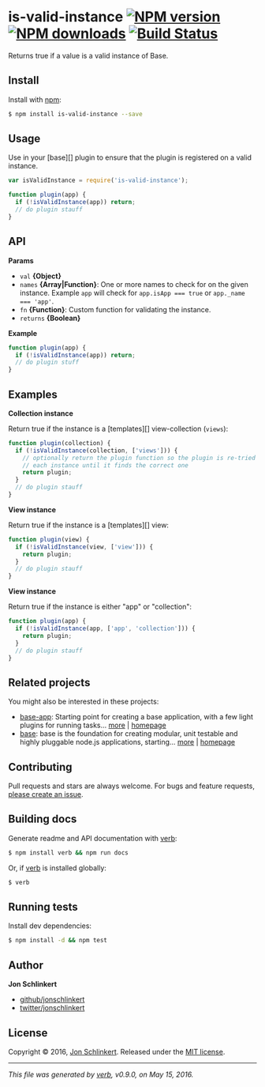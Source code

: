 # is-valid-instance [![NPM version](https://img.shields.io/npm/v/is-valid-instance.svg?style=flat)](https://www.npmjs.com/package/is-valid-instance) [![NPM downloads](https://img.shields.io/npm/dm/is-valid-instance.svg?style=flat)](https://npmjs.org/package/is-valid-instance) [![Build Status](https://img.shields.io/travis/jonschlinkert/is-valid-instance.svg?style=flat)](https://travis-ci.org/jonschlinkert/is-valid-instance)

Returns true if a value is a valid instance of Base.

## Install

Install with [npm](https://www.npmjs.com/):

```sh
$ npm install is-valid-instance --save
```

## Usage

Use in your [base][] plugin to ensure that the plugin is registered on a valid instance.

```js
var isValidInstance = require('is-valid-instance');

function plugin(app) {
  if (!isValidInstance(app)) return;
  // do plugin stauff
}
```

## API

**Params**

* `val` **{Object}**
* `names` **{Array|Function}**: One or more names to check for on the given instance. Example `app` will check for `app.isApp === true` or `app._name === 'app'`.
* `fn` **{Function}**: Custom function for validating the instance.
* `returns` **{Boolean}**

**Example**

```js
function plugin(app) {
  if (!isValidInstance(app)) return;
  // do plugin stuff
}
```

## Examples

**Collection instance**

Return true if the instance is a [templates][] view-collection (`views`):

```js
function plugin(collection) {
  if (!isValidInstance(collection, ['views'])) {
    // optionally return the plugin function so the plugin is re-tried on 
    // each instance until it finds the correct one
    return plugin;
  }
  // do plugin stauff
}
```

**View instance**

Return true if the instance is a [templates][] view:

```js
function plugin(view) {
  if (!isValidInstance(view, ['view'])) {
    return plugin;
  }
  // do plugin stauff
}
```

**View instance**

Return true if the instance is either "app" or "collection":

```js
function plugin(app) {
  if (!isValidInstance(app, ['app', 'collection'])) {
    return plugin;
  }
  // do plugin stauff
}
```

## Related projects

You might also be interested in these projects:

* [base-app](https://www.npmjs.com/package/base-app): Starting point for creating a base application, with a few light plugins for running tasks… [more](https://www.npmjs.com/package/base-app) | [homepage](https://github.com/node-base/base-app)
* [base](https://www.npmjs.com/package/base): base is the foundation for creating modular, unit testable and highly pluggable node.js applications, starting… [more](https://www.npmjs.com/package/base) | [homepage](https://github.com/node-base/base)

## Contributing

Pull requests and stars are always welcome. For bugs and feature requests, [please create an issue](https://github.com/jonschlinkert/is-valid-instance/issues/new).

## Building docs

Generate readme and API documentation with [verb](https://github.com/verbose/verb):

```sh
$ npm install verb && npm run docs
```

Or, if [verb](https://github.com/verbose/verb) is installed globally:

```sh
$ verb
```

## Running tests

Install dev dependencies:

```sh
$ npm install -d && npm test
```

## Author

**Jon Schlinkert**

* [github/jonschlinkert](https://github.com/jonschlinkert)
* [twitter/jonschlinkert](http://twitter.com/jonschlinkert)

## License

Copyright © 2016, [Jon Schlinkert](https://github.com/jonschlinkert).
Released under the [MIT license](https://github.com/jonschlinkert/is-valid-instance/blob/master/LICENSE).

***

_This file was generated by [verb](https://github.com/verbose/verb), v0.9.0, on May 15, 2016._